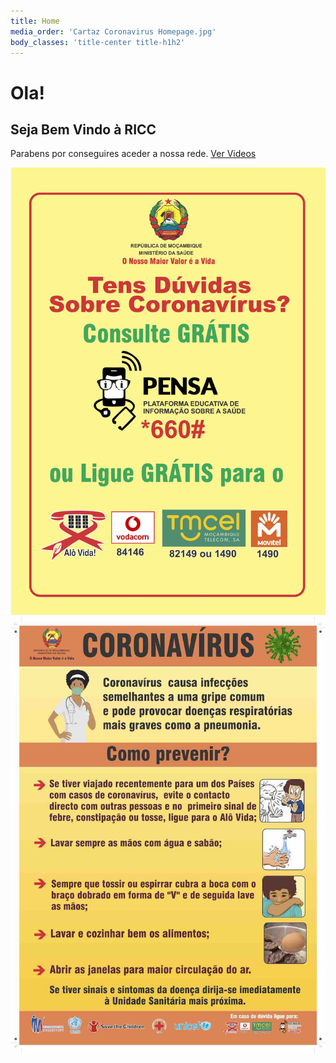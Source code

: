 ```yaml
---
title: Home
media_order: 'Cartaz Coronavirus Homepage.jpg'
body_classes: 'title-center title-h1h2'
---
```


# Ola!
## Seja Bem Vindo à RICC

Parabens por conseguires aceder a nossa rede.
[Ver Videos](/videos?classes=button,big)

![Coronavirus Flyer MINED](Coronavirus%20Contactos%20emergencias.jpg?lightbox=600,400&resize=200,400)
![Como Previnir do Corona](Cartaz%20Coronavirus%20Homepage.jpg?lightbox=600,400&resize=200,400)